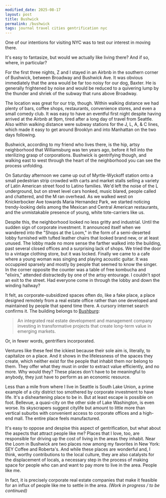 ```yaml
---
modified_date: 2025-08-17
layout: post
title: Bushwick
permalink: /bushwick
tags: journal travel cities gentrification nyc
---
```


One of our intentions for visiting NYC was to test our interest in moving there.
<!--more-->
It's easy to fantasize, but would we actually like living there?
And if so, where, in particular?

For the first three nights, Z and I stayed in an Airbnb in the southern corner of Bushwick, between Broadway and Bushwick Ave.
It was obvious immediately that the area would be far too noisy for our dog, Baxter.
He is generally frightened by noise and would be reduced to a quivering lump by the thunder and shriek of the subway that runs above Broadway.

The location was great for our trip, though.
Within walking distance we had plenty of bars, coffee shops, restaurants, convenience stores, and even a small comedy club.
It was easy to have an eventful first night despite having arrived at the Airbnb at 9pm, tired after a long day of travel from Seattle.
Also within walking distance were subway stations for the J, L, A, & C lines, which made it easy to get around Brooklyn and into Manhattan on the two days following.

Bushwick, according to my friend who lives there, is the hip, artsy neighborhood that Williamsburg was ten years ago, before it fell into the sterilizing grasp of corporations.
Bushwick is gentrifying though, and walking east to west through the heart of the neighborhood you can see the process unfolding.

On Saturday afternoon we came up out of Myrtle-Wyckoff station onto a small pedestrian strip crowded with carts and market stalls selling a variety of Latin American street food to Latino families.
We'd left the noise of the L underground, but on street level cars honked, music blared, people called and chattered, and the M ran overhead.
As we walked west on Knickerbocker Ave towards Maria Hernandez Park, we started noticing trendy-looking delis among the Mexican and Central American restaurants, and the unmistakable presence of young, white tote-carriers like us.

Despite this, the neighborhood looked no less gritty and industrial.
Until the sudden sign of corporate investment.
It announced itself when we wandered into the "Shops at the Loom," in the form of a semi-deserted lobby furnished with tufted leather chairs that looked brand new, or at least unused.
The lobby made no more sense the farther walked into the building, past several closed offices and a surprising lack of shops.
We tried the door to a vintage clothing store, but it was locked.
Finally we came to a cafe where a young woman was singing and playing acoustic guitar.
It was occuppied sparsely and mostly by people that seemed to know the singer.
In the corner opposite the counter was a table of free kombucha and "elixirs," attended distractedly by one of the artsy entourage.
I couldn't spot an exit to the street.
Had everyone come in through the lobby and down the winding hallway?

It felt, as corporate-subsidized spaces often do, like a fake place, a place designed remotely from a real estate office rather than one developed and maintained by people that spend time there.
A cursory internet search confirms it.
The building belongs to [Bushburg](https://www.bushburg.com/):

> An integrated real estate development and management company investing in transformative projects that create long-term value in emerging markets.

Or, in fewer words, gentrifiers incorporated.

Ventures like these feel the ickiest because their sole aim is, literally, to capitalize on a place.
And it shows in the lifelessness of the spaces they create, which neither exist for the people that inhabit them nor belong to them.
They offer what they must in order to extract value efficiently, and no more.
Why would they?
These places don't have to be meaningful to anybody, they just have to perform as an economic resource.

Less than a mile from where I live in Seattle is South Lake Union, a prime example of a city district too smothered by corporate investment to have life.
It's a disheartening place to be in.
But at least escape is possible on foot.
Bellevue, a quasi-city on the other side of Lake Washington, is even worse.
Its skyscrapers suggest citylife but amount to little more than vertical suburbs with convenient access to corporate offices and a high-end mall.
The entire place feels manufactured.

It's easy to oppose and despise this aspect of gentrification, but what about the aspects that attract people like me?
Places that I love, too, are responsible for driving up the cost of living in the areas they inhabit.
Near the Loom in Bushwick are two places now among my favorites in New York: SEY Coffee and Roberta's.
And while these places are wonderful and, I think, worthy contributions to the local culture, they are also catalysts for the displacement of locals, a necessary step in the process of making space for people who can and want to pay more to live in the area.
People like me.

In fact, it is precisely corporate real estate companies that make it feasible for an influx of people like me to settle in the area.
_(Work in progress / to be continued)_

